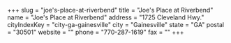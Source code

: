 +++
slug = "joe's-place-at-riverbend"
title = "Joe's Place at Riverbend"
name = "Joe's Place at Riverbend"
address = "1725 Cleveland Hwy."
cityIndexKey = "city-ga-gainesville"
city = "Gainesville"
state = "GA"
postal = "30501"
website = ""
phone = "770-287-1619"
fax = ""
+++
